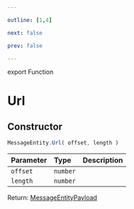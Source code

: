 ```yaml
---

outline: [1,4]

next: false

prev: false

---
```


export Function
# Url

## Constructor
 ```ts
 MessageEntity.Url( offset, length )
 ```
 
 | Parameter | Type | Description |
| :--- | :--- | :--- |
| `offset` | `number` | |
| `length` | `number` | |

Return: [MessageEntityPayload](../../../interfaces/MessageEntityPayload.md)
